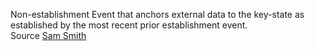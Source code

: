Non-establishment Event that anchors external data to the key-state as established by the most recent prior establishment event.\
Source [Sam Smith](https://github.com/WebOfTrust/ietf-keri/blob/main/draft-ssmith-keri.md#basic-terminology)